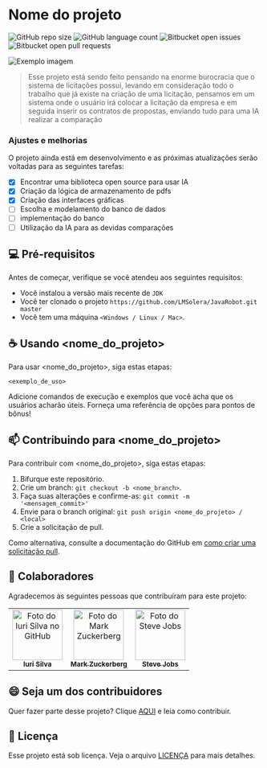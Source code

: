# Nome do projeto

![GitHub repo size](https://img.shields.io/github/repo-size/LMSolera/README-template?style=for-the-badge)
![GitHub language count](https://img.shields.io/github/languages/count/LMSolera/README-template?style=for-the-badge)
![Bitbucket open issues](https://img.shields.io/bitbucket/issues/LMSolera/README-template?style=for-the-badge)
![Bitbucket open pull requests](https://img.shields.io/bitbucket/pr-raw/LMSolera/README-template?style=for-the-badge)

<img src="imagem.png" alt="Exemplo imagem">

> Esse projeto está sendo feito pensando na enorme burocracia que o sistema de licitações possui, levando em consideração todo o trabalho que já existe na criação de uma licitação, pensamos em um sistema onde o usuário irá colocar
> a licitação da empresa e em seguida inserir os contratos de propostas, enviando tudo para uma IA realizar a comparação

### Ajustes e melhorias

O projeto ainda está em desenvolvimento e as próximas atualizações serão voltadas para as seguintes tarefas:

- [x] Encontrar uma biblioteca open source para usar IA
- [x] Criação da lógica de armazenamento de pdfs
- [x] Criação das interfaces gráficas
- [ ] Escolha e modelamento do banco de dados
- [ ] implementação do banco
- [ ] Utilização da IA para as devidas comparações

## 💻 Pré-requisitos

Antes de começar, verifique se você atendeu aos seguintes requisitos:

- Você instalou a versão mais recente de `JDK `
- Você ter clonado o projeto `https://github.com/LMSolera/JavaRobot.git master `
- Você tem uma máquina `<Windows / Linux / Mac>`. 


## ☕ Usando <nome_do_projeto>

Para usar <nome_do_projeto>, siga estas etapas:

```
<exemplo_de_uso>
```

Adicione comandos de execução e exemplos que você acha que os usuários acharão úteis. Forneça uma referência de opções para pontos de bônus!

## 📫 Contribuindo para <nome_do_projeto>

Para contribuir com <nome_do_projeto>, siga estas etapas:

1. Bifurque este repositório.
2. Crie um branch: `git checkout -b <nome_branch>`.
3. Faça suas alterações e confirme-as: `git commit -m '<mensagem_commit>'`
4. Envie para o branch original: `git push origin <nome_do_projeto> / <local>`
5. Crie a solicitação de pull.

Como alternativa, consulte a documentação do GitHub em [como criar uma solicitação pull](https://help.github.com/en/github/collaborating-with-issues-and-pull-requests/creating-a-pull-request).

## 🤝 Colaboradores

Agradecemos às seguintes pessoas que contribuíram para este projeto:

<table>
  <tr>
    <td align="center">
      <a href="#" title="defina o título do link">
        <img src="https://avatars3.githubusercontent.com/u/31936044" width="100px;" alt="Foto do Iuri Silva no GitHub"/><br>
        <sub>
          <b>Iuri Silva</b>
        </sub>
      </a>
    </td>
    <td align="center">
      <a href="#" title="defina o título do link">
        <img src="https://s2.glbimg.com/FUcw2usZfSTL6yCCGj3L3v3SpJ8=/smart/e.glbimg.com/og/ed/f/original/2019/04/25/zuckerberg_podcast.jpg" width="100px;" alt="Foto do Mark Zuckerberg"/><br>
        <sub>
          <b>Mark Zuckerberg</b>
        </sub>
      </a>
    </td>
    <td align="center">
      <a href="#" title="defina o título do link">
        <img src="https://miro.medium.com/max/360/0*1SkS3mSorArvY9kS.jpg" width="100px;" alt="Foto do Steve Jobs"/><br>
        <sub>
          <b>Steve Jobs</b>
        </sub>
      </a>
    </td>
  </tr>
</table>

## 😄 Seja um dos contribuidores

Quer fazer parte desse projeto? Clique [AQUI](CONTRIBUTING.md) e leia como contribuir.

## 📝 Licença

Esse projeto está sob licença. Veja o arquivo [LICENÇA](LICENSE.md) para mais detalhes.
